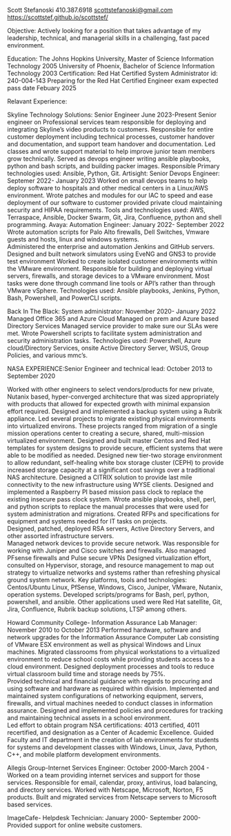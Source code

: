 Scott Stefanoski
410.387.6918 
scottstefanoski@gmail.com
https://scottstef.github.io/scottstef/

Objective: Actively looking for a position that takes advantage of my leadership, technical, and managerial skills in a challenging, fast paced environment.

Education:  The Johns Hopkins University, Master of Science Information Technology 2005
                      University of Phoenix, Bachelor of Science Information Technology 2003
Certification: Red Hat Certified System Administrator id: 240-004-143
                       Preparing for the Red Hat Certified Engineer exam expected pass date Febuary 2025 

Relavant Experience:

Skyline Technology Solutions:  Senior Engineer June 2023-Present
Senior engineer on Professional services team responsible for deploying and integrating Skyline’s video products to customers.  Responsible for entire customer deployment including technical processes, customer handover and documentation, and support team handover and documentation.
Led classes and wrote support material to help improve junior team members grow technically.
Served as devops engineer writing ansible playbooks, python and bash scripts, and building packer images.
Responsible 
Primary technologies used: Ansible, Python, Git.
Artisight: Senior Devops Engineer: Septemer 2022- January 2023
Worked on small devops teams to help deploy software to hospitals and other medical centers in a Linux/AWS environment.
Wrote patches and modules for our IAC to speed and ease deployment of our software to customer provided private cloud maintaining security and HIPAA requirements.
Tools and technologies used: AWS, Terraspace, Ansible, Docker Swarm, Git, Jira, Confluence, python and shell programming.
Avaya: Automation Engineer: January 2022- September 2022
Wrote automation scripts for Palo Alto firewalls, Dell Switches, Vmware guests and hosts, linux and windows systems.  
Administered the enterprise and automation Jenkins and GitHub servers.
Designed and built network simulators using EveNG and GNS3 to provide test environment 
Worked to create isolated customer environments within the VMware environment.  Responsible for building and deploying virtual servers, firewalls, and storage devices to a VMware environment.  Most tasks were done through command line tools or API’s rather than through VMware vSphere.
Technologies used: Ansible playbooks, Jenkins, Python, Bash, Powershell, and PowerCLI scripts.

Back In The Black:  System administrator: November 2020- January 2022
Managed Office 365 and Azure Cloud
Managed on prem and Azure based Directory Services
Managed service provider to make sure our SLAs were met.
Wrote Powershell scripts to facilitate system administration and security administration tasks.
Technologies used: Powershell, Azure cloud/Directory Services, onsite Active Directory Server, WSUS, Group Policies, and various mmc’s.

NASA EXPERIENCE:Senior Engineer and technical lead: October 2013 to September 2020

Worked with other engineers to select vendors/products for new private, Nutanix based, hyper-converged architecture that was sized appropriately with products that allowed for expected growth with minimal expansion effort required.
Designed and implemented a backup system using a Rubrik appliance.
Led several projects to migrate existing physical environments into virtualized environs.  These projects ranged from migration of a single mission operations center to creating a secure, shared, multi-mission virtualized environment.
Designed and built master Centos and Red Hat templates for system designs to provide secure, efficient systems that were able to be modified as needed.
Designed new tier-two storage environment to allow redundant, self-healing white box storage cluster (CEPH) to provide increased storage capacity at a significant cost savings over a traditional NAS architecture.
Designed a CITRIX solution to provide last mile connectivity to the new infrastructure using WYSE clients.
Designed and implemented a Raspberry PI based mission pass clock to replace the existing insecure pass clock system.
Wrote ansible playbooks, shell, perl, and python scripts to replace the manual processes that were used for system administration and migrations.
Created RFPs and specifications for equipment and systems needed for IT tasks on projects.  
Designed, patched, deployed RSA servers, Active Directory Servers, and other assorted infrastructure servers.  
Managed network devices to provide secure network.  Was responsible for working with Juniper and Cisco switches and firewalls.  Also managed PFsense firewalls and Pulse secure VPNs
Designed virtualization effort, consulted on Hypervisor, storage, and resource management to map out strategy to virtualize networks and systems rather than refreshing physical ground system network.
Key platforms, tools and technologies: Centos/Ubuntu Linux, PfSense, Windows, Cisco, Juniper, VMware, Nutanix, operation systems.  Developed scripts/programs for Bash, perl, python, powershell, and ansible.  Other applications used were Red Hat satellite, Git, Jira, Confluence, Rubrik backup solutions, LTSP among others.

Howard Community College- Information Assurance Lab Manager: November 2010 to October 2013
Performed hardware, software and network upgrades for the Information Assurance Computer Lab consisting of VMware ESX environment as well as physical Windows and Linux machines.  Migrated classrooms from physical workstations to a virtualized environment to reduce school costs while providing students access to a cloud environment.  Designed deployment processes and tools to reduce virtual classroom build time and storage needs by 75%.  
Provided technical and financial guidance with regards to procuring and using software and hardware as required within division.
Implemented and maintained system configurations of networking equipment, servers, firewalls, and virtual machines needed to conduct classes in information assurance.
Designed and implemented policies and procedures for tracking and maintaining technical assets in a school environment.  
Led effort to obtain program NSA certifications: 4013 certified, 4011 recertified, and designation as a Center of Academic Excellence.
Guided Faculty and IT department in the creation of lab environments for students for systems and development classes with Windows, Linux, Java, Python, C++, and mobile platform development environments.

Allegis Group-Internet Services Engineer: October 2000-March 2004 - 
Worked on a team providing internet services and support for those services.  Responsible for email, calendar, proxy, antivirus, load balancing,  and directory services. 
Worked with Netscape, Microsoft, Norton, F5 products.  Built and migrated services from Netscape servers to Microsoft based services.

ImageCafe- Helpdesk Technician: January 2000- September 2000- Provided support for online website customers.

